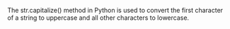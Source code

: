The str.capitalize() method in Python is used to convert the first character of a string to uppercase and all other characters to lowercase. 

